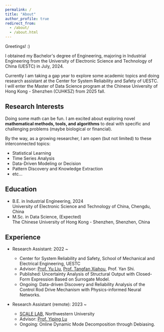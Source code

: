 ```yaml
---
permalink: /
title: "About"
author_profile: true
redirect_from: 
  - /about/
  - /about.html
---
```


Greetings! :) 

I obtained my Bachelor's degree of Engineering, majoring in Industrial Engineering from the University of Electronic Science and Technology of China (UESTC) in July, 2024. 

Currently I am taking a gap year to explore some academic topics and doing research assistant at the Center for System Reliability and Safety of UESTC. I will enter the Master of Data Science program at the Chinese University of Hong Kong - Shenzhen (CUHKSZ) from 2025 fall.

Research Interests
------
Doing some math can be fun. I am excited about exploring novel **mathematical methods, tools, and algorithms** to deal with specific and challenging problems (maybe biological or financial).

By the way, as a growing researcher, I am open (but not limited) to these interconnected topics:
* Statistical Learning
* Time Series Analysis
* Data-Driven Modeling or Decision
* Pattern Discovery and Knowledge Extraction
* etc...

Education
------
* B.E. in Industrial Engineering, 2024 <br> University of Electronic Science and Technology of China, Chengdu, China
* M.Sc. in Data Science, (Expected) <br> The Chinese University of Hong Kong - Shenzhen, Shenzhen, China

Experience
------
* Research Assistant: 2022 ~
  * Center for System Reliability and Safety, School of Mechanical and Electrical Engineering, UESTC
  * Advisor: [Prof. Yu Liu](https://faculty.uestc.edu.cn/yuliu/en/index.htm), [Prof. Tangfan Xiahou](https://scholar.google.com/citations?user=iandqcUAAAAJ), Prof. Yan Shi.
  * Published: Uncertainty Analysis of Structural Output with Closed-Form Expression Based on Surrogate Model.
  * Ongoing: Data-driven Discovery and Reliability Analysis of the Control Rod Drive Mechanism with Physics-informed Neural Networks.
 
* Research Assistant (remote): 2023 ~
  * [SCALE LAB](https://scale-lab-northwestern.github.io/), Northwestern University
  * Advisor: [Prof. Yiping Lu](https://2prime.github.io/)
  * Ongoing: Online Dynamic Mode Decomposition through Debiasing.


